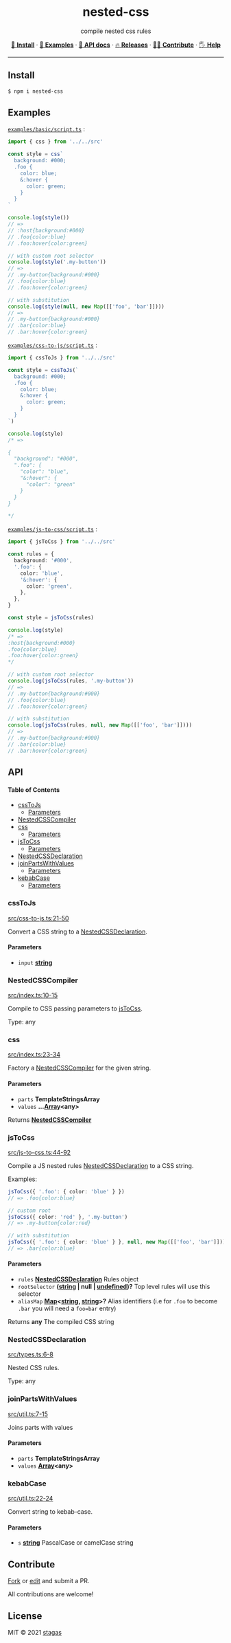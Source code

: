 <h1 align="center">nested-css</h1>

<p align="center">
compile nested css rules
</p>

<p align="center">
   <a href="#Install">🔧 <strong>Install</strong></a>
 · <a href="#Examples">🧩 <strong>Examples</strong></a>
 · <a href="#API">📜 <strong>API docs</strong></a>
 · <a href="https://github.com/stagas/nested-css/releases">🔥 <strong>Releases</strong></a>
 · <a href="#Contribute">💪🏼 <strong>Contribute</strong></a>
 · <a href="https://github.com/stagas/nested-css/issues">🖐️ <strong>Help</strong></a>
</p>

---

## Install

```sh
$ npm i nested-css
```

## Examples

[`examples/basic/script.ts`](examples/basic/script.ts) :

```ts
import { css } from '../../src'

const style = css`
  background: #000;
  .foo {
    color: blue;
    &:hover {
      color: green;
    }
  }
`

console.log(style())
// =>
// :host{background:#000}
// .foo{color:blue}
// .foo:hover{color:green}

// with custom root selector
console.log(style('.my-button'))
// =>
// .my-button{background:#000}
// .foo{color:blue}
// .foo:hover{color:green}

// with substitution
console.log(style(null, new Map([['foo', 'bar']])))
// =>
// .my-button{background:#000}
// .bar{color:blue}
// .bar:hover{color:green}
```

[`examples/css-to-js/script.ts`](examples/css-to-js/script.ts) :

```ts
import { cssToJs } from '../../src'

const style = cssToJs(`
  background: #000;
  .foo {
    color: blue;
    &:hover {
      color: green;
    }
  }
`)

console.log(style)
/* =>

{
  "background": "#000",
  ".foo": {
    "color": "blue",
    "&:hover": {
      "color": "green"
    }
  }
}

*/
```

[`examples/js-to-css/script.ts`](examples/js-to-css/script.ts) :

```ts
import { jsToCss } from '../../src'

const rules = {
  background: '#000',
  '.foo': {
    color: 'blue',
    '&:hover': {
      color: 'green',
    },
  },
}

const style = jsToCss(rules)

console.log(style)
/* =>
:host{background:#000}
.foo{color:blue}
.foo:hover{color:green}
*/

// with custom root selector
console.log(jsToCss(rules, '.my-button'))
// =>
// .my-button{background:#000}
// .foo{color:blue}
// .foo:hover{color:green}

// with substitution
console.log(jsToCss(rules, null, new Map([['foo', 'bar']])))
// =>
// .my-button{background:#000}
// .bar{color:blue}
// .bar:hover{color:green}
```

## API

<!-- Generated by documentation.js. Update this documentation by updating the source code. -->

#### Table of Contents

- [cssToJs](#csstojs)
  - [Parameters](#parameters)
- [NestedCSSCompiler](#nestedcsscompiler)
- [css](#css)
  - [Parameters](#parameters-1)
- [jsToCss](#jstocss)
  - [Parameters](#parameters-2)
- [NestedCSSDeclaration](#nestedcssdeclaration)
- [joinPartsWithValues](#joinpartswithvalues)
  - [Parameters](#parameters-3)
- [kebabCase](#kebabcase)
  - [Parameters](#parameters-4)

### cssToJs

[src/css-to-js.ts:21-50](https://github.com/stagas/nested-css/blob/05230733a8b0b9073909d7915af2a3c2cddcec47/src/css-to-js.ts#L21-L50 "Source code on GitHub")

Convert a CSS string to a [NestedCSSDeclaration](#nestedcssdeclaration).

#### Parameters

- `input` **[string](https://developer.mozilla.org/docs/Web/JavaScript/Reference/Global_Objects/String)**&#x20;

### NestedCSSCompiler

[src/index.ts:10-15](https://github.com/stagas/nested-css/blob/05230733a8b0b9073909d7915af2a3c2cddcec47/src/index.ts#L7-L9 "Source code on GitHub")

Compile to CSS passing parameters to [jsToCss](#jstocss).

Type: any

### css

[src/index.ts:23-34](https://github.com/stagas/nested-css/blob/05230733a8b0b9073909d7915af2a3c2cddcec47/src/index.ts#L23-L34 "Source code on GitHub")

Factory a [NestedCSSCompiler](#nestedcsscompiler) for the given string.

#### Parameters

- `parts` **TemplateStringsArray**&#x20;
- `values` **...[Array](https://developer.mozilla.org/docs/Web/JavaScript/Reference/Global_Objects/Array)\<any>**&#x20;

Returns **[NestedCSSCompiler](#nestedcsscompiler)**&#x20;

### jsToCss

[src/js-to-css.ts:44-92](https://github.com/stagas/nested-css/blob/05230733a8b0b9073909d7915af2a3c2cddcec47/src/js-to-css.ts#L44-L92 "Source code on GitHub")

Compile a JS nested rules [NestedCSSDeclaration](#nestedcssdeclaration) to a CSS string.

Examples:

```ts
jsToCss({ '.foo': { color: 'blue' } })
// => .foo{color:blue}

// custom root
jsToCss({ color: 'red' }, '.my-button')
// => .my-button{color:red}

// with substitution
jsToCss({ '.foo': { color: 'blue' } }, null, new Map([['foo', 'bar']]))
// => .bar{color:blue}
```

#### Parameters

- `rules` **[NestedCSSDeclaration](#nestedcssdeclaration)** Rules object
- `rootSelector` **([string](https://developer.mozilla.org/docs/Web/JavaScript/Reference/Global_Objects/String) | null | [undefined](https://developer.mozilla.org/docs/Web/JavaScript/Reference/Global_Objects/undefined))?** Top level rules will use this selector
- `aliasMap` **[Map](https://developer.mozilla.org/docs/Web/JavaScript/Reference/Global_Objects/Map)<[string](https://developer.mozilla.org/docs/Web/JavaScript/Reference/Global_Objects/String), [string](https://developer.mozilla.org/docs/Web/JavaScript/Reference/Global_Objects/String)>?** Alias identifiers (i.e for `.foo` to become `.bar`
  you will need a `foo=bar` entry)

Returns **any** The compiled CSS string

### NestedCSSDeclaration

[src/types.ts:6-8](https://github.com/stagas/nested-css/blob/05230733a8b0b9073909d7915af2a3c2cddcec47/src/types.ts#L3-L5 "Source code on GitHub")

Nested CSS rules.

Type: any

### joinPartsWithValues

[src/util.ts:7-15](https://github.com/stagas/nested-css/blob/05230733a8b0b9073909d7915af2a3c2cddcec47/src/util.ts#L7-L15 "Source code on GitHub")

Joins parts with values

#### Parameters

- `parts` **TemplateStringsArray**&#x20;
- `values` **[Array](https://developer.mozilla.org/docs/Web/JavaScript/Reference/Global_Objects/Array)\<any>**&#x20;

### kebabCase

[src/util.ts:22-24](https://github.com/stagas/nested-css/blob/05230733a8b0b9073909d7915af2a3c2cddcec47/src/util.ts#L22-L24 "Source code on GitHub")

Convert string to kebab-case.

#### Parameters

- `s` **[string](https://developer.mozilla.org/docs/Web/JavaScript/Reference/Global_Objects/String)** PascalCase or camelCase string

## Contribute

[Fork](https://github.com/stagas/nested-css/fork) or
[edit](https://github.dev/stagas/nested-css) and submit a PR.

All contributions are welcome!

## License

MIT © 2021
[stagas](https://github.com/stagas)
